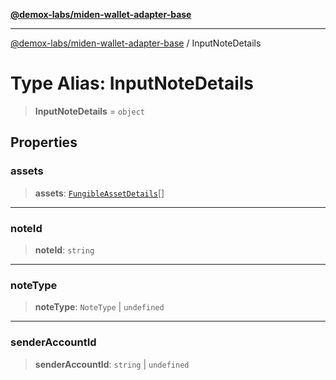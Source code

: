 [**@demox-labs/miden-wallet-adapter-base**](../README.md)

***

[@demox-labs/miden-wallet-adapter-base](../README.md) / InputNoteDetails

# Type Alias: InputNoteDetails

> **InputNoteDetails** = `object`

## Properties

### assets

> **assets**: [`FungibleAssetDetails`](FungibleAssetDetails.md)[]

***

### noteId

> **noteId**: `string`

***

### noteType

> **noteType**: `NoteType` \| `undefined`

***

### senderAccountId

> **senderAccountId**: `string` \| `undefined`
